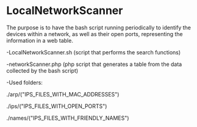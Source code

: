 # LocalNetworkScanner

The purpose is to have the bash script running periodically to identify the devices within a network, as well as their open ports, representing the information in a web table.

-LocalNetworkScanner.sh (script that performs the search functions)

-networkScanner.php (php script that generates a table from the data collected by the bash script)

-Used folders:

./arp/("IPS_FILES_WITH_MAC_ADDRESSES")

./ips/("IPS_FILES_WITH_OPEN_PORTS")

./names/("IPS_FILES_WITH_FRIENDLY_NAMES")
